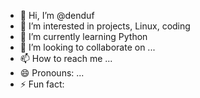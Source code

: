 - 👋 Hi, I’m @denduf
- 👀 I’m interested in projects, Linux, coding
- 🌱 I’m currently learning Python
- 💞️ I’m looking to collaborate on ...
- 📫 How to reach me ...
- 😄 Pronouns: ...
- ⚡ Fun fact: 

<!---
denduf/denduf is a ✨ special ✨ repository because its `README.md` (this file) appears on your GitHub profile.
You can click the Preview link to take a look at your changes.
--->
